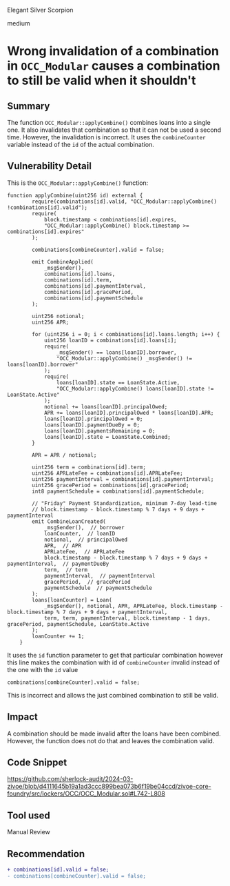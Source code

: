 Elegant Silver Scorpion

medium

# Wrong invalidation of a combination in `OCC_Modular` causes a combination to still be valid when it shouldn't

## Summary
The function `OCC_Modular::applyCombine()` combines loans into a single one. It also invalidates that combination so that it can not be used a second time. However, the invalidation is incorrect. It uses the `combineCounter` variable instead of the `id` of the actual combination.

## Vulnerability Detail
This is the `OCC_Modular::applyCombine()` function:
```solidity
function applyCombine(uint256 id) external {
        require(combinations[id].valid, "OCC_Modular::applyCombine() !combinations[id].valid");
        require(
            block.timestamp < combinations[id].expires, 
            "OCC_Modular::applyCombine() block.timestamp >= combinations[id].expires"
        );

        combinations[combineCounter].valid = false;

        emit CombineApplied(
            _msgSender(),
            combinations[id].loans, 
            combinations[id].term,
            combinations[id].paymentInterval, 
            combinations[id].gracePeriod,
            combinations[id].paymentSchedule
        );

        uint256 notional;
        uint256 APR;
        
        for (uint256 i = 0; i < combinations[id].loans.length; i++) {
            uint256 loanID = combinations[id].loans[i];
            require(
                _msgSender() == loans[loanID].borrower, 
                "OCC_Modular::applyCombine() _msgSender() != loans[loanID].borrower"
            );
            require(
                loans[loanID].state == LoanState.Active, 
                "OCC_Modular::applyCombine() loans[loanID].state != LoanState.Active"
            );
            notional += loans[loanID].principalOwed;
            APR += loans[loanID].principalOwed * loans[loanID].APR;
            loans[loanID].principalOwed = 0;
            loans[loanID].paymentDueBy = 0;
            loans[loanID].paymentsRemaining = 0;
            loans[loanID].state = LoanState.Combined;
        }

        APR = APR / notional;

        uint256 term = combinations[id].term;
        uint256 APRLateFee = combinations[id].APRLateFee;
        uint256 paymentInterval = combinations[id].paymentInterval;
        uint256 gracePeriod = combinations[id].gracePeriod;
        int8 paymentSchedule = combinations[id].paymentSchedule;
        
        // "Friday" Payment Standardization, minimum 7-day lead-time
        // block.timestamp - block.timestamp % 7 days + 9 days + paymentInterval
        emit CombineLoanCreated(
            _msgSender(),  // borrower
            loanCounter,  // loanID
            notional,  // principalOwed
            APR,  // APR
            APRLateFee,  // APRLateFee
            block.timestamp - block.timestamp % 7 days + 9 days + paymentInterval,  // paymentDueBy
            term,  // term
            paymentInterval,  // paymentInterval
            gracePeriod,  // gracePeriod
            paymentSchedule  // paymentSchedule
        );
        loans[loanCounter] = Loan(
            _msgSender(), notional, APR, APRLateFee, block.timestamp - block.timestamp % 7 days + 9 days + paymentInterval, 
            term, term, paymentInterval, block.timestamp - 1 days, gracePeriod, paymentSchedule, LoanState.Active
        );
        loanCounter += 1;
    }
```
It uses the `id` function parameter to get that particular combination however this line makes the combination with id of `combineCounter` invalid instead of the one with the `id` value
```solidity
combinations[combineCounter].valid = false;
```
This is incorrect and allows the just combined combination to still be valid.

## Impact
A combination should be made invalid after the loans have been combined. However, the function does not do that and leaves the combination valid.

## Code Snippet
https://github.com/sherlock-audit/2024-03-zivoe/blob/d4111645b19a1ad3ccc899bea073b6f19be04ccd/zivoe-core-foundry/src/lockers/OCC/OCC_Modular.sol#L742-L808

## Tool used

Manual Review

## Recommendation
```diff
+ combinations[id].valid = false;
- combinations[combineCounter].valid = false;
```
